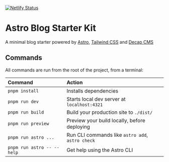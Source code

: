 [![Netlify Status](https://api.netlify.com/api/v1/badges/b318e22e-1c5b-43f8-9ae9-b7f371b2fb38/deploy-status)](https://app.netlify.com/sites/waybove/deploys)

# Astro Blog Starter Kit

A minimal blog starter powered by [Astro](https://astro.build), [Tailwind CSS](https://tailwindcss.com) and [Decap CMS](https://decapcms.org)

## Commands

All commands are run from the root of the project, from a terminal:

| Command                   | Action                                           |
| :------------------------ | :----------------------------------------------- |
| `pnpm install`             | Installs dependencies                            |
| `pnpm run dev`             | Starts local dev server at `localhost:4321`      |
| `pnpm run build`           | Build your production site to `./dist/`          |
| `pnpm run preview`         | Preview your build locally, before deploying     |
| `pnpm run astro ...`       | Run CLI commands like `astro add`, `astro check` |
| `pnpm run astro -- --help` | Get help using the Astro CLI                     |
